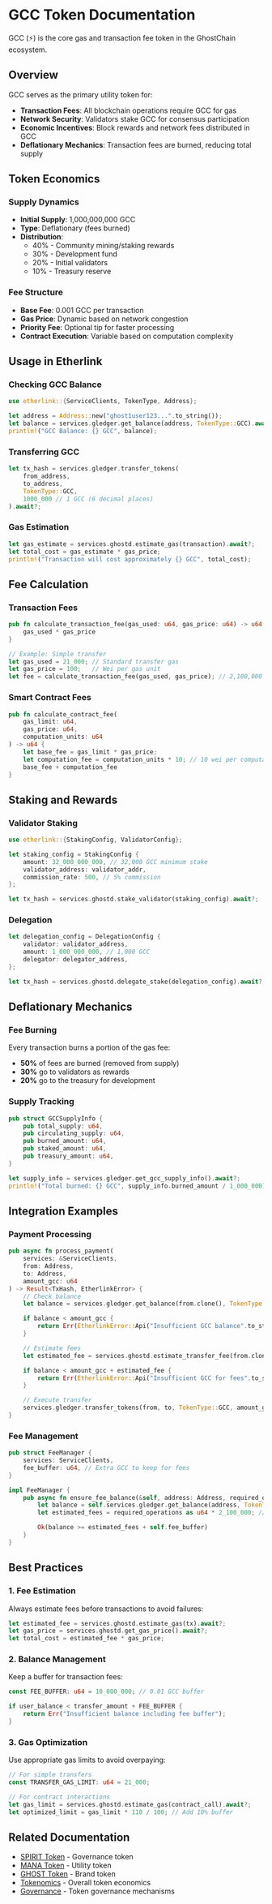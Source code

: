 # GCC Token Documentation

GCC (⚡) is the core gas and transaction fee token in the GhostChain ecosystem.

## Overview

GCC serves as the primary utility token for:
- **Transaction Fees**: All blockchain operations require GCC for gas
- **Network Security**: Validators stake GCC for consensus participation
- **Economic Incentives**: Block rewards and network fees distributed in GCC
- **Deflationary Mechanics**: Transaction fees are burned, reducing total supply

## Token Economics

### Supply Dynamics
- **Initial Supply**: 1,000,000,000 GCC
- **Type**: Deflationary (fees burned)
- **Distribution**:
  - 40% - Community mining/staking rewards
  - 30% - Development fund
  - 20% - Initial validators
  - 10% - Treasury reserve

### Fee Structure
- **Base Fee**: 0.001 GCC per transaction
- **Gas Price**: Dynamic based on network congestion
- **Priority Fee**: Optional tip for faster processing
- **Contract Execution**: Variable based on computation complexity

## Usage in Etherlink

### Checking GCC Balance
```rust
use etherlink::{ServiceClients, TokenType, Address};

let address = Address::new("ghost1user123...".to_string());
let balance = services.gledger.get_balance(address, TokenType::GCC).await?;
println!("GCC Balance: {} GCC", balance);
```

### Transferring GCC
```rust
let tx_hash = services.gledger.transfer_tokens(
    from_address,
    to_address,
    TokenType::GCC,
    1000_000 // 1 GCC (6 decimal places)
).await?;
```

### Gas Estimation
```rust
let gas_estimate = services.ghostd.estimate_gas(transaction).await?;
let total_cost = gas_estimate * gas_price;
println!("Transaction will cost approximately {} GCC", total_cost);
```

## Fee Calculation

### Transaction Fees
```rust
pub fn calculate_transaction_fee(gas_used: u64, gas_price: u64) -> u64 {
    gas_used * gas_price
}

// Example: Simple transfer
let gas_used = 21_000; // Standard transfer gas
let gas_price = 100;   // Wei per gas unit
let fee = calculate_transaction_fee(gas_used, gas_price); // 2,100,000 wei = 0.0021 GCC
```

### Smart Contract Fees
```rust
pub fn calculate_contract_fee(
    gas_limit: u64,
    gas_price: u64,
    computation_units: u64
) -> u64 {
    let base_fee = gas_limit * gas_price;
    let computation_fee = computation_units * 10; // 10 wei per computation unit
    base_fee + computation_fee
}
```

## Staking and Rewards

### Validator Staking
```rust
use etherlink::{StakingConfig, ValidatorConfig};

let staking_config = StakingConfig {
    amount: 32_000_000_000, // 32,000 GCC minimum stake
    validator_address: validator_addr,
    commission_rate: 500, // 5% commission
};

let tx_hash = services.ghostd.stake_validator(staking_config).await?;
```

### Delegation
```rust
let delegation_config = DelegationConfig {
    validator: validator_address,
    amount: 1_000_000_000, // 1,000 GCC
    delegator: delegator_address,
};

let tx_hash = services.ghostd.delegate_stake(delegation_config).await?;
```

## Deflationary Mechanics

### Fee Burning
Every transaction burns a portion of the gas fee:
- **50%** of fees are burned (removed from supply)
- **30%** go to validators as rewards
- **20%** go to the treasury for development

### Supply Tracking
```rust
pub struct GCCSupplyInfo {
    pub total_supply: u64,
    pub circulating_supply: u64,
    pub burned_amount: u64,
    pub staked_amount: u64,
    pub treasury_amount: u64,
}

let supply_info = services.gledger.get_gcc_supply_info().await?;
println!("Total burned: {} GCC", supply_info.burned_amount / 1_000_000);
```

## Integration Examples

### Payment Processing
```rust
pub async fn process_payment(
    services: &ServiceClients,
    from: Address,
    to: Address,
    amount_gcc: u64
) -> Result<TxHash, EtherlinkError> {
    // Check balance
    let balance = services.gledger.get_balance(from.clone(), TokenType::GCC).await?;

    if balance < amount_gcc {
        return Err(EtherlinkError::Api("Insufficient GCC balance".to_string()));
    }

    // Estimate fees
    let estimated_fee = services.ghostd.estimate_transfer_fee(from.clone(), to.clone(), amount_gcc).await?;

    if balance < amount_gcc + estimated_fee {
        return Err(EtherlinkError::Api("Insufficient GCC for fees".to_string()));
    }

    // Execute transfer
    services.gledger.transfer_tokens(from, to, TokenType::GCC, amount_gcc).await
}
```

### Fee Management
```rust
pub struct FeeManager {
    services: ServiceClients,
    fee_buffer: u64, // Extra GCC to keep for fees
}

impl FeeManager {
    pub async fn ensure_fee_balance(&self, address: Address, required_operations: u32) -> Result<bool, EtherlinkError> {
        let balance = self.services.gledger.get_balance(address, TokenType::GCC).await?;
        let estimated_fees = required_operations as u64 * 2_100_000; // Conservative estimate

        Ok(balance >= estimated_fees + self.fee_buffer)
    }
}
```

## Best Practices

### 1. Fee Estimation
Always estimate fees before transactions to avoid failures:
```rust
let estimated_fee = services.ghostd.estimate_gas(tx).await?;
let gas_price = services.ghostd.get_gas_price().await?;
let total_cost = estimated_fee * gas_price;
```

### 2. Balance Management
Keep a buffer for transaction fees:
```rust
const FEE_BUFFER: u64 = 10_000_000; // 0.01 GCC buffer

if user_balance < transfer_amount + FEE_BUFFER {
    return Err("Insufficient balance including fee buffer");
}
```

### 3. Gas Optimization
Use appropriate gas limits to avoid overpaying:
```rust
// For simple transfers
const TRANSFER_GAS_LIMIT: u64 = 21_000;

// For contract interactions
let gas_limit = services.ghostd.estimate_gas(contract_call).await?;
let optimized_limit = gas_limit * 110 / 100; // Add 10% buffer
```

## Related Documentation

- [SPIRIT Token](../spirit/README.md) - Governance token
- [MANA Token](../mana/README.md) - Utility token
- [GHOST Token](../ghost/README.md) - Brand token
- [Tokenomics](./tokenomics/README.md) - Overall token economics
- [Governance](./governance/README.md) - Token governance mechanisms